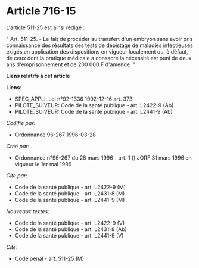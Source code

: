 # Article 716-15

L'article 511-25 est ainsi rédigé :

" Art. 511-25. - Le fait de procéder au transfert d'un embryon sans avoir pris connaissance des résultats des tests de
dépistage de maladies infectieuses exigés en application des dispositions en vigueur localement ou, à défaut, de ceux dont la
pratique médicale a consacré la nécessité est puni de deux ans d'emprisonnement et de 200 000 F d'amende. "

**Liens relatifs à cet article**

**Liens**:

  - SPEC_APPLI: Loi n°92-1336 1992-12-16 art. 373
  - PILOTE_SUIVEUR: Code de la santé publique - art. L2422-9 (Ab)
  - PILOTE_SUIVEUR: Code de la santé publique - art. L2441-9 (Ab)

_Codifié par_:

  - Ordonnance 96-267 1996-03-28

_Créé par_:

  - Ordonnance n°96-267 du 28 mars 1996 - art. 1 () JORF 31 mars 1996 en vigueur le 1er mai 1996

_Cité par_:

  - Code de la santé publique - art. L2422-9 (M)
  - Code de la santé publique - art. L2431-8 (M)
  - Code de la santé publique - art. L2441-9 (M)

_Nouveaux textes_:

  - Code de la santé publique - art. L2422-9 (V)
  - Code de la santé publique - art. L2431-8 (Ab)
  - Code de la santé publique - art. L2441-9 (V)

_Cite_:

  - Code pénal - art. 511-25 (M)
